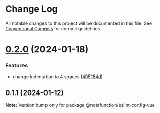 # Change Log

All notable changes to this project will be documented in this file.
See [Conventional Commits](https://conventionalcommits.org) for commit guidelines.

# [0.2.0](https://github.com/notafunction/eslint-config/compare/v0.1.1...v0.2.0) (2024-01-18)

### Features

-   change indentation to 4 spaces ([495184d](https://github.com/notafunction/eslint-config/commit/495184dc1415d92424f7b93c6a313a883b613181))

## 0.1.1 (2024-01-12)

**Note:** Version bump only for package @notafunction/eslint-config-vue
